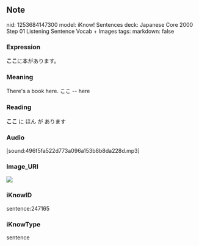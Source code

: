 ## Note
nid: 1253684147300
model: iKnow! Sentences
deck: Japanese Core 2000 Step 01 Listening Sentence Vocab + Images
tags: 
markdown: false

### Expression
<!DOCTYPE html>
<title></title>
<b>ここ</b>に本があります。



### Meaning
There's a book here.
ここ -- here

### Reading
<!DOCTYPE html>
<title></title>
<b>ここ</b> に ほん が あります



### Audio
[sound:496f5fa522d773a096a153b8b8da228d.mp3]

### Image_URI
<!DOCTYPE html>
<title></title>
<img src="3124ede0033d1be8436026552a83b6b3.jpg">



### iKnowID
sentence:247165

### iKnowType
sentence
